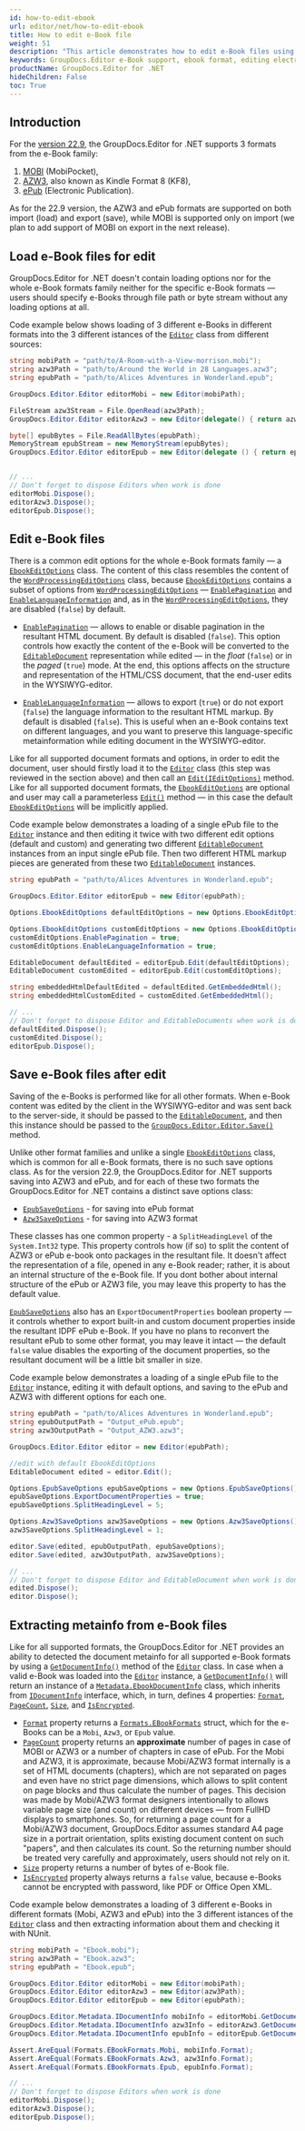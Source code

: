 ```yaml
---
id: how-to-edit-ebook
url: editor/net/how-to-edit-ebook
title: How to edit e-Book file
weight: 51
description: "This article demonstrates how to edit e-Book files using C# programming language."
keywords: GroupDocs.Editor e-Book support, ebook format, editing electronic books, edit e-Book
productName: GroupDocs.Editor for .NET
hideChildren: False
toc: True
---
```

## Introduction

For the [version 22.9](https://docs.groupdocs.com/editor/net/groupdocs-editor-for-net-22-9-release-notes/), the GroupDocs.Editor for .NET supports 3 formats from the e-Book family: 

1. [MOBI](https://docs.fileformat.com/ebook/mobi/) (MobiPocket),
2. [AZW3](https://docs.fileformat.com/ebook/azw3/), also known as Kindle Format 8 (KF8),
3. [ePub](https://docs.fileformat.com/ebook/epub/) (Electronic Publication).

As for the 22.9 version, the AZW3 and ePub formats are supported on both import (load) and export (save), while MOBI is supported only on import (we plan to add support of MOBI on export in the next release).

## Load e-Book files for edit

GroupDocs.Editor for .NET doesn't contain loading options nor for the whole e-Book formats family neither for the specific e-Book formats — users should specify e-Books through file path or byte stream without any loading options at all. 

Code example below shows loading of 3 different e-Books in different formats into the 3 different istances of the [`Editor`](https://apireference.groupdocs.com/net/editor/groupdocs.editor/editor) class from different sources:

```csharp
string mobiPath = "path/to/A-Room-with-a-View-morrison.mobi");
string azw3Path = "path/to/Around the World in 28 Languages.azw3";
string epubPath = "path/to/Alices Adventures in Wonderland.epub";

GroupDocs.Editor.Editor editorMobi = new Editor(mobiPath);

FileStream azw3Stream = File.OpenRead(azw3Path);
GroupDocs.Editor.Editor editorAzw3 = new Editor(delegate() { return azw3Stream; });

byte[] epubBytes = File.ReadAllBytes(epubPath);
MemoryStream epubStream = new MemoryStream(epubBytes);
GroupDocs.Editor.Editor editorEpub = new Editor(delegate () { return epubStream; });


// ...
// Don't forget to dispose Editors when work is done
editorMobi.Dispose();
editorAzw3.Dispose();
editorEpub.Dispose();
```

## Edit e-Book files

There is a common edit options for the whole e-Book formats family — a [`EbookEditOptions`](https://apireference.groupdocs.com/editor/net/groupdocs.editor.options/ebookeditoptions) class. The content of this class resembles the content of the [`WordProcessingEditOptions`](https://apireference.groupdocs.com/net/editor/groupdocs.editor.options/wordprocessingeditoptions) class, because [`EbookEditOptions`](https://apireference.groupdocs.com/editor/net/groupdocs.editor.options/ebookeditoptions) contains a subset of options from [`WordProcessingEditOptions`](https://apireference.groupdocs.com/net/editor/groupdocs.editor.options/wordprocessingeditoptions) — [`EnablePagination`](https://apireference.groupdocs.com/editor/net/groupdocs.editor.options/ebookeditoptions/properties/enablepagination) and [`EnableLanguageInformation`](https://apireference.groupdocs.com/editor/net/groupdocs.editor.options/ebookeditoptions/properties/enablelanguageinformation) and, as in the [`WordProcessingEditOptions`](https://apireference.groupdocs.com/net/editor/groupdocs.editor.options/wordprocessingeditoptions), they are disabled (`false`) by default.

- [`EnablePagination`](https://apireference.groupdocs.com/editor/net/groupdocs.editor.options/ebookeditoptions/properties/enablepagination) — allows to enable or disable pagination in the resultant HTML document. By default is disabled (`false`). This option controls how exactly the content of the e-Book will be converted to the [`EditableDocument`](https://apireference.groupdocs.com/net/editor/groupdocs.editor/editabledocument) representation while edited — in the _float_ (`false`) or in the _paged_ (`true`) mode. At the end, this options affects on the structure and representation of the HTML/CSS document, that the end-user edits in the WYSIWYG-editor.

- [`EnableLanguageInformation`](https://apireference.groupdocs.com/editor/net/groupdocs.editor.options/ebookeditoptions/properties/enablelanguageinformation) — allows to export (`true`) or do not export (`false`) the language information to the resultant HTML markup. By default is disabled (`false`). This is useful when an e-Book contains text on different languages, and you want to preserve this language-specific metainformation while editing document in the WYSIWYG-editor.

Like for all supported document formats and options, in order to edit the document, user should firstly load it to the [`Editor`](https://apireference.groupdocs.com/net/editor/groupdocs.editor/editor) class (this step was reviewed in the section above) and then call an [`Edit(IEditOptions)`](https://apireference.groupdocs.com/editor/net/groupdocs.editor.editor/edit/methods/1) method. Like for all supported document formats, the [`EbookEditOptions`](https://apireference.groupdocs.com/editor/net/groupdocs.editor.options/ebookeditoptions) are optional and user may call a parameterless [`Edit()`](https://apireference.groupdocs.com/editor/net/groupdocs.editor/editor/methods/edit) method — in this case the default [`EbookEditOptions`](https://apireference.groupdocs.com/editor/net/groupdocs.editor.options/ebookeditoptions) will be implicitly applied.

Code example below demonstrates a loading of a single ePub file to the [`Editor`](https://apireference.groupdocs.com/net/editor/groupdocs.editor/editor) instance and then editing it twice with two different edit options (default and custom) and generating two different [`EditableDocument`](https://apireference.groupdocs.com/net/editor/groupdocs.editor/editabledocument) instances from an input single ePub file. Then two different HTML markup pieces are generated from these two [`EditableDocument`](https://apireference.groupdocs.com/net/editor/groupdocs.editor/editabledocument) instances.

```csharp
string epubPath = "path/to/Alices Adventures in Wonderland.epub";

GroupDocs.Editor.Editor editorEpub = new Editor(epubPath);

Options.EbookEditOptions defaultEditOptions = new Options.EbookEditOptions();

Options.EbookEditOptions customEditOptions = new Options.EbookEditOptions();
customEditOptions.EnablePagination = true;
customEditOptions.EnableLanguageInformation = true;

EditableDocument defaultEdited = editorEpub.Edit(defaultEditOptions);
EditableDocument customEdited = editorEpub.Edit(customEditOptions);

string embeddedHtmlDefaultEdited = defaultEdited.GetEmbeddedHtml();
string embeddedHtmlCustomEdited = customEdited.GetEmbeddedHtml();

// ...
// Don't forget to dispose Editor and EditableDocuments when work is done
defaultEdited.Dispose();
customEdited.Dispose();
editorEpub.Dispose();
```

## Save e-Book files after edit

Saving of the e-Books is performed like for all other formats. When e-Book content was edited by the client in the WYSIWYG-editor and was sent back to the server-side, it should be passed to the [`EditableDocument`](https://apireference.groupdocs.com/net/editor/groupdocs.editor/editabledocument), and then this instance should be passed to the [`GroupDocs.Editor.Editor.Save()`](https://apireference.groupdocs.com/editor/net/groupdocs.editor/editor/methods/save) method.

Unlike other format families and unlike a single [`EbookEditOptions`](https://apireference.groupdocs.com/editor/net/groupdocs.editor.options/ebookeditoptions) class, which is common for all e-Book formats, there is no such save options class. As for the version 22.9, the GroupDocs.Editor for .NET supports saving into AZW3 and ePub, and for each of these two formats the GroupDocs.Editor for .NET contains a distinct save options class:

- [`EpubSaveOptions`](https://apireference.groupdocs.com/editor/net/groupdocs.editor.options/epubsaveoptions) - for saving into ePub format
- [`Azw3SaveOptions`](https://apireference.groupdocs.com/editor/net/groupdocs.editor.options/azw3saveoptions) - for saving into AZW3 format

These classes has one common property - a `SplitHeadingLevel` of the `System.Int32` type. This property controls how (if so) to split the content of AZW3 or ePub e-book onto packages in the resultant file. It doesn't affect the representation of a file, opened in any e-Book reader; rather, it is about an internal structure of the e-Book file. If you dont bother about internal structure of the ePub or AZW3 file, you may leave this property to has the default value.

[`EpubSaveOptions`](https://apireference.groupdocs.com/editor/net/groupdocs.editor.options/epubsaveoptions) also has an `ExportDocumentProperties` boolean property — it controls whether to export built-in and custom document properties inside the resultant IDPF ePub e-Book. If you have no plans to reconvert the resultant ePub to some other format, you may leave it intact — the default `false` value disables the exporting of the document properties, so the resultant document will be a little bit smaller in size.

Code example below demonstrates a loading of a single ePub file to the [`Editor`](https://apireference.groupdocs.com/net/editor/groupdocs.editor/editor) instance, editing it with default options, and saving to the ePub and AZW3 with different options for each one.

```csharp
string epubPath = "path/to/Alices Adventures in Wonderland.epub";
string epubOutputPath = "Output_ePub.epub";
string azw3OutputPath = "Output_AZW3.azw3";

GroupDocs.Editor.Editor editor = new Editor(epubPath);

//edit with default EbookEditOptions
EditableDocument edited = editor.Edit();

Options.EpubSaveOptions epubSaveOptions = new Options.EpubSaveOptions();
epubSaveOptions.ExportDocumentProperties = true;
epubSaveOptions.SplitHeadingLevel = 5;

Options.Azw3SaveOptions azw3SaveOptions = new Options.Azw3SaveOptions();
azw3SaveOptions.SplitHeadingLevel = 1;

editor.Save(edited, epubOutputPath, epubSaveOptions);
editor.Save(edited, azw3OutputPath, azw3SaveOptions);

// ...
// Don't forget to dispose Editor and EditableDocument when work is done
edited.Dispose();
editor.Dispose();
```

## Extracting metainfo from e-Book files

Like for all supported formats, the GroupDocs.Editor for .NET provides an ability to detected the document metainfo for all supported e-Book formats by using a [`GetDocumentInfo()`](https://apireference.groupdocs.com/net/editor/groupdocs.editor/editor/methods/getdocumentinfo) method of the [`Editor`](https://apireference.groupdocs.com/net/editor/groupdocs.editor/editor) class. In case when a valid e-Book was loaded into the [`Editor`](https://apireference.groupdocs.com/net/editor/groupdocs.editor/editor) instance, a [`GetDocumentInfo()`](https://apireference.groupdocs.com/net/editor/groupdocs.editor/editor/methods/getdocumentinfo) will return an instance of a [`Metadata.EbookDocumentInfo`](https://apireference.groupdocs.com/editor/net/groupdocs.editor.metadata/ebookdocumentinfo) class, which inherits from [`IDocumentInfo`](https://apireference.groupdocs.com/net/editor/groupdocs.editor.metadata/idocumentinfo) interface, which, in turn, defines 4 properties: [`Format`](https://apireference.groupdocs.com/editor/net/groupdocs.editor.metadata/idocumentinfo/properties/format), [`PageCount`](https://apireference.groupdocs.com/editor/net/groupdocs.editor.metadata/idocumentinfo/properties/pagecount), [`Size`](https://apireference.groupdocs.com/editor/net/groupdocs.editor.metadata/idocumentinfo/properties/size), and [`IsEncrypted`](https://apireference.groupdocs.com/editor/net/groupdocs.editor.metadata/idocumentinfo/properties/isencrypted).

- [`Format`](https://apireference.groupdocs.com/editor/net/groupdocs.editor.metadata/ebookdocumentinfo/properties/format) property returns a [`Formats.EBookFormats`](https://apireference.groupdocs.com/editor/net/groupdocs.editor.formats/ebookformats) struct, which for the e-Books can be a `Mobi`, `Azw3`, or `Epub` value.
- [`PageCount`](https://apireference.groupdocs.com/editor/net/groupdocs.editor.metadata/ebookdocumentinfo/properties/pagecount) property returns an **approximate** number of pages in case of MOBI or AZW3 or a number of chapters in case of ePub. For the Mobi and AZW3, it is approximate, because Mobi/AZW3 format internally is a set of HTML documents (chapters), which are not separated on pages and even have no strict page dimensions, which allows to split content on page blocks and thus calculate the number of pages. This decision was made by Mobi/AZW3 format designers intentionally to allows variable page size (and count) on different devices — from FullHD displays to smartphones. So, for returning a page count for a Mobi/AZW3 document, GroupDocs.Editor assumes standard A4 page size in a portrait orientation, splits existing document content on such "papers", and then calculates its count. So the returning number should be treated very carefully and approximately, users should not rely on it.
- [`Size`](https://apireference.groupdocs.com/editor/net/groupdocs.editor.metadata/ebookdocumentinfo/properties/size) property returns a number of bytes of e-Book file.
- [`IsEncrypted`](https://apireference.groupdocs.com/editor/net/groupdocs.editor.metadata/ebookdocumentinfo/properties/isencrypted) property always returns a `false` value, because e-Books cannot be encrypted with password, like PDF or Office Open XML.

Code example below demonstrates a loading of 3 different e-Books in different formats (Mobi, AZW3 and ePub) into the 3 different istances of the [`Editor`](https://apireference.groupdocs.com/net/editor/groupdocs.editor/editor) class and then extracting information about them and checking it with NUnit.

```csharp
string mobiPath = "Ebook.mobi");
string azw3Path = "Ebook.azw3";
string epubPath = "Ebook.epub";

GroupDocs.Editor.Editor editorMobi = new Editor(mobiPath);                        
GroupDocs.Editor.Editor editorAzw3 = new Editor(azw3Path);
GroupDocs.Editor.Editor editorEpub = new Editor(epubPath);

GroupDocs.Editor.Metadata.IDocumentInfo mobiInfo = editorMobi.GetDocumentInfo(null);
GroupDocs.Editor.Metadata.IDocumentInfo azw3Info = editorAzw3.GetDocumentInfo(null);
GroupDocs.Editor.Metadata.IDocumentInfo epubInfo = editorEpub.GetDocumentInfo(null);

Assert.AreEqual(Formats.EBookFormats.Mobi, mobiInfo.Format);
Assert.AreEqual(Formats.EBookFormats.Azw3, azw3Info.Format);
Assert.AreEqual(Formats.EBookFormats.Epub, epubInfo.Format);

// ...
// Don't forget to dispose Editors when work is done
editorMobi.Dispose();
editorAzw3.Dispose();
editorEpub.Dispose();
```









